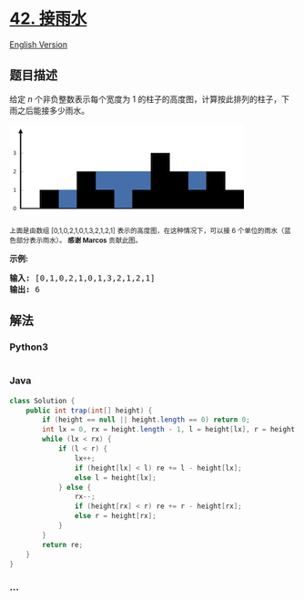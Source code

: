 # [42. 接雨水](https://leetcode-cn.com/problems/trapping-rain-water)

[English Version](/solution/0000-0099/0042.Trapping%20Rain%20Water/README_EN.md)

## 题目描述

<!-- 这里写题目描述 -->
<p>给定&nbsp;<em>n</em> 个非负整数表示每个宽度为 1 的柱子的高度图，计算按此排列的柱子，下雨之后能接多少雨水。</p>

![](./images/rainwatertrap.png)

<p><small>上面是由数组 [0,1,0,2,1,0,1,3,2,1,2,1] 表示的高度图，在这种情况下，可以接 6 个单位的雨水（蓝色部分表示雨水）。&nbsp;<strong>感谢 Marcos</strong> 贡献此图。</small></p>

<p><strong>示例:</strong></p>

<pre><strong>输入:</strong> [0,1,0,2,1,0,1,3,2,1,2,1]
<strong>输出:</strong> 6</pre>

## 解法

<!-- 这里可写通用的实现逻辑 -->

<!-- tabs:start -->

### **Python3**

<!-- 这里可写当前语言的特殊实现逻辑 -->

```python

```

### **Java**

<!-- 这里可写当前语言的特殊实现逻辑 -->

```java
class Solution {
    public int trap(int[] height) {
        if (height == null || height.length == 0) return 0;
        int lx = 0, rx = height.length - 1, l = height[lx], r = height[rx], re = 0;
        while (lx < rx) {
            if (l < r) {
                lx++;
                if (height[lx] < l) re += l - height[lx];
                else l = height[lx];
            } else {
                rx--;
                if (height[rx] < r) re += r - height[rx];
                else r = height[rx];
            }
        }
        return re;
    }
}
```

### **...**

```

```

<!-- tabs:end -->
